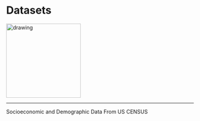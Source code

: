 #  Datasets

<img src="../logo1.png" alt="drawing" style="width:200px;"/>

---


Socioeconomic and Demographic Data From US CENSUS

